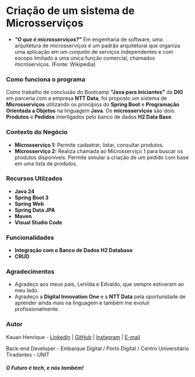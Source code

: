 # Criação de um sistema de Microsserviços

* ***"O que é microsserviços?"*** 
Em engenharia de software, uma arquitetura de microsserviços é um padrão arquitetural que organiza uma aplicação em um conjunto de serviços independentes e com escopo limitado a uma única função comercial, chamados microserviços. (Fonte: Wikipedia)

### Como funciona o programa
Como trabalho de conclusão do Bootcamp **"Java para Iniciantes"** da **DIO** em parceria com a empresa **NTT Data**, foi proposto um sistema de **Microsserviços** utilizando os princípios do **Spring Boot** e **Programação Orientada a Objetos** na linguagem **Java**. Os **microsserviços** são dois: **Produtos** e **Pedidos** interligados pelo banco de dados **H2 Data Base**.

### Contexto do Negócio
* **Microsserviço 1:** Permite cadastrar, listar, consultar produtos.
* **Microsserviço 2:** Realiza chamada ao Microsserviço 1 para buscar os produtos disponíveis. Permite simular a criação de um pedido com base em uma lista de produtos.

### Recursos Utilzados

* **Java 24**
* **Spring Boot 3**
* **Spring Web**
* **Spring Data JPA**
* **Maven**
* **Visual Studio Code**

### Funcionalidades

* **Integração com o Banco de Dados H2 Database**
* **CRUD**

### Agradecimentos
* Agradeço aos meus pais, Lenilda e Edvaldo, que sempre estiveram ao meu lado.
* Agradeço a **Digital Innovation One** e a **NTT Data** pela oportunidade de aprender ainda mais na linguagem e também me evoluir profissionalmente.

### Autor
Kauan Henrique - [Linkedin](https://www.linkedin.com/in/kauanbrpe/) | [GitHub](https://github.com/kauanbrpe) | [Instagram](https://www.instagram.com/kauanbrpe.dev) | [E-mail](kauanbrpe.dev@hotmail.com)

Back-end Developer - Embarque Digital / Porto Digital / Centro Universitário Tiradentes - UNIT

#### *O Futuro é tech, e nós também!*